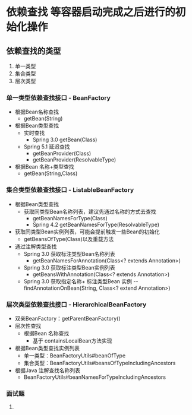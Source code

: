 # 依赖查找 等容器启动完成之后进行的初始化操作
 ## 依赖查找的类型
 1. 单一类型
 2. 集合类型 
 3. 层次类型 
### 单一类型依赖查找接口 - BeanFactory
  - 根据Bean名称查找
    - getBean(String)
  - 根据Bean类型查找
    - 实时查找  
      - Spring 3.0 getBean(Class)
    - Spring 5.1 延迟查找
      - getBeanProvider(Class)
      - getBeanProvider(ResolvableType)
   - 根据Bean 名称+类型查找
     - getBean(String,Class)
### 集合类型依赖查找接口 - ListableBeanFactory
  - 根据Bean类型查找
    - 获取同类型Bean名称列表，建议先通过名称的方式去查找
      - getBeanNamesForType(Class)
      - Spring 4.2 getBeanNamesForType(ResolvableType)
  - 获取同类型Bean实例列表，可能会提前触发一些Bean的初始化
    - getBeansOfType(Class)以及重载方法
  - 通过注解类型查找
    - Spring 3.0 获取标注类型Bean名称列表
      - getBeanNamesForAnnotation(Class<? extends Annotation>)
    - Spring 3.0 获取标注类型Bean实例列表
      - getBeansWithAnnotation(Class<? extends Annotation>)
    - Spring 3.0 获取指定名称+ 标注类型Bean 实例
     -- findAnnotationOnBean(String, Class<? extend Annotation>)
### 层次类型依赖查找接口 - HierarchicalBeanFactory
  - 双亲BeanFactory：getParentBeanFactory()
  - 层次性查找
    - 根据Bean 名称查找
      - 基于 containsLocalBean方法实现
  - 根据Bean类型查找实例列表
    - 单一类型：BeanFactoryUtils#beanOfType
    - 集合类型：BeanFactoryUtils#beansOfTypeIncludingAncestors
  - 根据Java 注解查找名称列表
    - BeanFactoryUtils#beanNamesForTypeIncludingAncestors
    
### 面试题
1. 
 


 